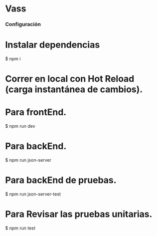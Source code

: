 # Vass
### Configuración

# Instalar dependencias
$ npm i

# Correr en local con Hot Reload (carga instantánea de cambios).

# Para frontEnd.
$ npm run dev

# Para backEnd.
$ npm run json-server

# Para backEnd de pruebas.
$ npm run json-server-test

# Para Revisar las pruebas unitarias.
$ npm run test
